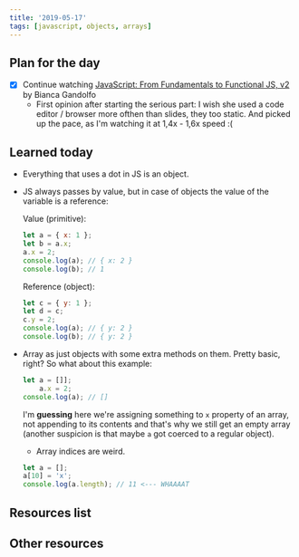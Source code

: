 ```yaml
---
title: '2019-05-17'
tags: [javascript, objects, arrays]
---
```


## Plan for the day

- [x] Continue watching [JavaScript: From Fundamentals to Functional JS, v2](https://frontendmasters.com/courses/js-fundamentals-functional-v2/) by Bianca Gandolfo
  - First opinion after starting the serious part: I wish she used a code editor / browser more ofthen than slides, they too static. And picked up the pace, as I'm watching it at 1,4x - 1,6x speed :(

## Learned today

- Everything that uses a dot in JS is an object.
- JS always passes by value, but in case of objects the value of the variable is a reference:

  Value (primitive):

  ```javascript
  let a = { x: 1 };
  let b = a.x;
  a.x = 2;
  console.log(a); // { x: 2 }
  console.log(b); // 1
  ```

  Reference (object):

  ```javascript
  let c = { y: 1 };
  let d = c;
  c.y = 2;
  console.log(a); // { y: 2 }
  console.log(b); // { y: 2 }
  ```

- Array as just objects with some extra methods on them. Pretty basic, right? So what about this example:

  ```javascript
  let a = []];
      a.x = 2;
  console.log(a); // []
  ```

  I'm **guessing** here we're assigning something to `x` property of an array, not appending to its contents and that's why we still get an empty array (another suspicion is that maybe `a` got coerced to a regular object).

  - Array indices are weird.

  ```javascript
  let a = [];
  a[10] = 'x';
  console.log(a.length); // 11 <--- WHAAAAT
  ```

## Resources list

## Other resources
